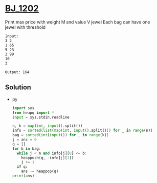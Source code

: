 # [BJ_1202](https://acmicpc.net/problem/1202)

Print max price with weight M and value V jewel
Each bag can have one jewel with threshold

```txt
Input:
3 2
1 65
5 23
2 99
10
2

Output: 164
```

## Solution

* py

  ```py
  import sys
  from heapq import *
  input = sys.stdin.readline

  n, k = map(int, input().split())
  info = sorted(list(map(int, input().split())) for _ in range(n))
  bag = sorted(int(input()) for _ in range(k))
  j = ans = 0
  q = []
  for b in bag:
    while j < n and info[j][0] <= b:
      heappush(q, -info[j][1])
      j += 1
    if q:
      ans -= heappop(q)
  print(ans)
  ```
